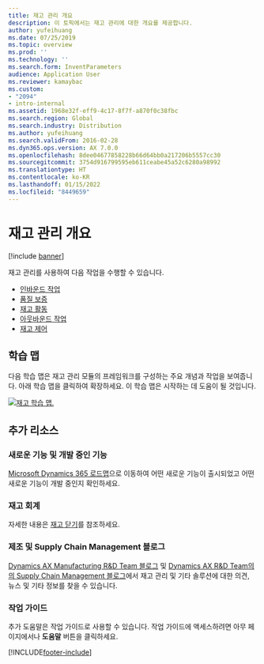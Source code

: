 ```yaml
---
title: 재고 관리 개요
description: 이 토픽에서는 재고 관리에 대한 개요를 제공합니다.
author: yufeihuang
ms.date: 07/25/2019
ms.topic: overview
ms.prod: ''
ms.technology: ''
ms.search.form: InventParameters
audience: Application User
ms.reviewer: kamaybac
ms.custom:
- "2094"
- intro-internal
ms.assetid: 1968e32f-eff9-4c17-8f7f-a870f0c38fbc
ms.search.region: Global
ms.search.industry: Distribution
ms.author: yufeihuang
ms.search.validFrom: 2016-02-28
ms.dyn365.ops.version: AX 7.0.0
ms.openlocfilehash: 8dee04677858228b66d64bb0a217206b5557cc30
ms.sourcegitcommit: 3754d916799595eb611ceabe45a52c6280a98992
ms.translationtype: HT
ms.contentlocale: ko-KR
ms.lasthandoff: 01/15/2022
ms.locfileid: "8449659"
---
```

# <a name="inventory-management-overview"></a>재고 관리 개요

[!include [banner](../includes/banner.md)]

재고 관리를 사용하여 다음 작업을 수행할 수 있습니다.

-  [인바운드 작업](arrival-overview.md)
-  [품질 보증](quality-management-processes.md)
-  [재고 활동](inventory-journals.md)
-  [아웃바운드 작업](outbound-process.md)
-  [재고 제어](../cost-management/inventory-close.md) 

## <a name="learning-map"></a>학습 맵

다음 학습 맵은 재고 관리 모듈의 프레임워크를 구성하는 주요 개념과 작업을 보여줍니다. 아래 학습 맵을 클릭하여 확장하세요. 이 학습 맵은 시작하는 데 도움이 될 것입니다.


[![재고 학습 맵.](./media/inventory-learning-map.png)](./media/inventory-learning-map.png)

## <a name="additional-resources"></a>추가 리소스

### <a name="whats-new-and-in-development"></a>새로운 기능 및 개발 중인 기능
[Microsoft Dynamics 365 로드맵](https://roadmap.dynamics.com/)으로 이동하여 어떤 새로운 기능이 출시되었고 어떤 새로운 기능이 개발 중인지 확인하세요.

### <a name="inventory-accounting"></a>재고 회계 
자세한 내용은 [재고 닫기](../cost-management/inventory-close.md)를 참조하세요.

### <a name="manufacturing-and-supply-chain-management-blogs"></a>제조 및 Supply Chain Management 블로그
[Dynamics AX Manufacturing R&D Team 블로그](/archive/blogs/axmfg/) 및 [Dynamics AX R&D Team의 의 Supply Chain Management 블로그](https://blogs.msdn.microsoft.com/dynamicsaxscm)에서 재고 관리 및 기타 솔루션에 대한 의견, 뉴스 및 기타 정보를 찾을 수 있습니다.

### <a name="task-guides"></a>작업 가이드
추가 도움말은 작업 가이드로 사용할 수 있습니다. 작업 가이드에 액세스하려면 아무 페이지에서나 **도움말** 버튼을 클릭하세요.


[!INCLUDE[footer-include](../../includes/footer-banner.md)]
